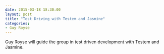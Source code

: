```yaml
---
date: 2015-03-18 18:30:00
layout: post
title: "Test Driving with Testem and Jasmine"
categories:
- Guy Royse
---
```


Guy Royse will guide the group in test driven development with Testem and Jasmine.